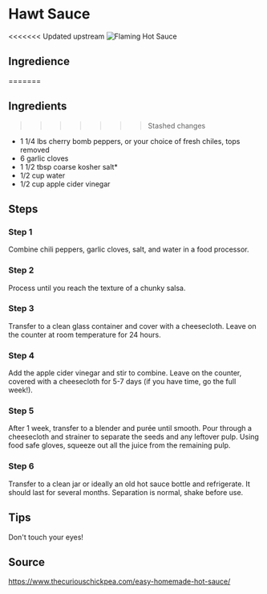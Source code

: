 # Hawt Sauce

<<<<<<< Updated upstream
![Flaming Hot Sauce](https://artzyfoodie.com/wp-content/uploads/2019/02/Hot-Sauce-9-682x1024.jpg)

## Ingredience
=======
## Ingredients
>>>>>>> Stashed changes

- 1 1/4 lbs cherry bomb peppers, or your choice of fresh chiles, tops removed
- 6 garlic cloves
- 1 1/2 tbsp coarse kosher salt*
- 1/2 cup water
- 1/2 cup apple cider vinegar

## Steps

### Step 1

Combine chili peppers, garlic cloves, salt, and water in a food processor.

### Step 2

Process until you reach the texture of a chunky salsa.

### Step 3

Transfer to a clean glass container and cover with a cheesecloth. Leave on the counter at room temperature for 24 hours.

### Step 4
Add the apple cider vinegar and stir to combine. Leave on the counter, covered with a cheesecloth for 5-7 days (if you have time, go the full week!).

### Step 5

After 1 week, transfer to a blender and purée until smooth. Pour through a cheesecloth and strainer to separate the seeds and any leftover pulp. Using food safe gloves, squeeze out all the juice from the remaining pulp.

### Step 6
Transfer to a clean jar or ideally an old hot sauce bottle and refrigerate. It should last for several months.
Separation is normal, shake before use.

## Tips

Don't touch your eyes!

## Source

https://www.thecuriouschickpea.com/easy-homemade-hot-sauce/